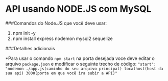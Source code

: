 # API usando NODE.JS com MySQL

###Comandos do Node.JS que você deve usar:

1. npm init -y
2. npm install express nodemon mysql2 sequelize

###Detalhes adicionais

*Para usar o comando `npm start` na porta desejada voce deve editar o arquivo `package.json` e modificar o seguinte trecho de código: `"start": "nodemon ./app.js(caminho do seu arquivo principal) localhost(host da sua api) 3000(porta em que você ira subir a API)"`
